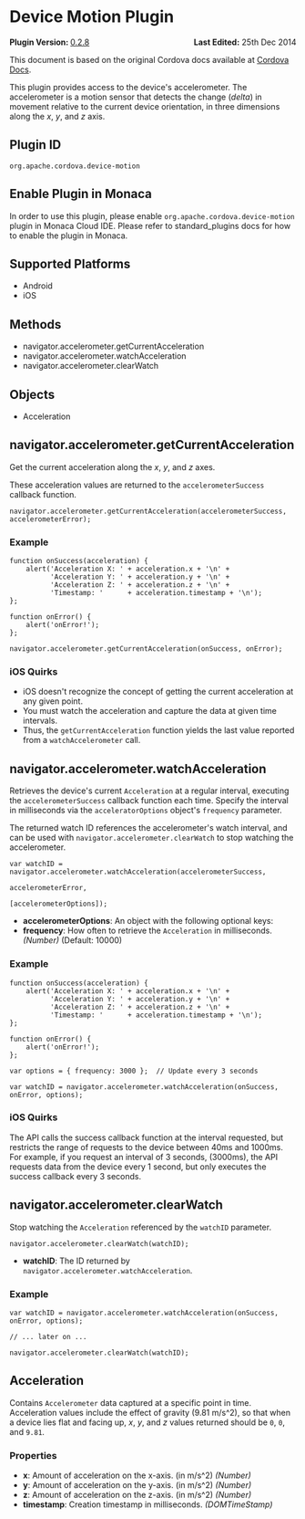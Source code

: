 Device Motion Plugin
====================

<div>
  <div  style="float: left;" align="left"><b>Plugin Version: </b><a href="https://github.com/apache/cordova-plugin-device-motion/blob/master/RELEASENOTES.md#028-jun-05-2014">0.2.8</a></div>   
  <div align="right" style="float: right;"><b>Last Edited:</b> 25th Dec 2014</div>
  <br/>
</div>
<div class="admonition note">

This document is based on the original Cordova docs available at
[Cordova
Docs](https://github.com/apache/cordova-plugin-device-motion/blob/master/README.md).

</div>

This plugin provides access to the device's accelerometer. The
accelerometer is a motion sensor that detects the change (*delta*) in
movement relative to the current device orientation, in three dimensions
along the *x*, *y*, and *z* axis.

Plugin ID
---------

    org.apache.cordova.device-motion

Enable Plugin in Monaca
-----------------------

In order to use this plugin, please enable
`org.apache.cordova.device-motion` plugin in Monaca Cloud IDE. Please
refer to standard\_plugins docs for how to enable the plugin in Monaca.

Supported Platforms
-------------------

-   Android
-   iOS

Methods
-------

-   navigator.accelerometer.getCurrentAcceleration
-   navigator.accelerometer.watchAcceleration
-   navigator.accelerometer.clearWatch

Objects
-------

-   Acceleration

navigator.accelerometer.getCurrentAcceleration
----------------------------------------------

Get the current acceleration along the *x*, *y*, and *z* axes.

These acceleration values are returned to the `accelerometerSuccess`
callback function.

``` {.sourceCode .javascript}
navigator.accelerometer.getCurrentAcceleration(accelerometerSuccess, accelerometerError);
```

### Example

``` {.sourceCode .javascript}
function onSuccess(acceleration) {
    alert('Acceleration X: ' + acceleration.x + '\n' +
          'Acceleration Y: ' + acceleration.y + '\n' +
          'Acceleration Z: ' + acceleration.z + '\n' +
          'Timestamp: '      + acceleration.timestamp + '\n');
};

function onError() {
    alert('onError!');
};

navigator.accelerometer.getCurrentAcceleration(onSuccess, onError);
```

### iOS Quirks

-   iOS doesn't recognize the concept of getting the current
    acceleration at any given point.
-   You must watch the acceleration and capture the data at given time
    intervals.
-   Thus, the `getCurrentAcceleration` function yields the last value
    reported from a `watchAccelerometer` call.

navigator.accelerometer.watchAcceleration
-----------------------------------------

Retrieves the device's current `Acceleration` at a regular interval,
executing the `accelerometerSuccess` callback function each time.
Specify the interval in milliseconds via the `acceleratorOptions`
object's `frequency` parameter.

The returned watch ID references the accelerometer's watch interval, and
can be used with `navigator.accelerometer.clearWatch` to stop watching
the accelerometer.

``` {.sourceCode .javascript}
var watchID = navigator.accelerometer.watchAcceleration(accelerometerSuccess,
                                                       accelerometerError,
                                                       [accelerometerOptions]);
```

-   **accelerometerOptions**: An object with the following optional
    keys:
-   **frequency**: How often to retrieve the `Acceleration` in
    milliseconds. *(Number)* (Default: 10000)

### Example

``` {.sourceCode .javascript}
function onSuccess(acceleration) {
    alert('Acceleration X: ' + acceleration.x + '\n' +
          'Acceleration Y: ' + acceleration.y + '\n' +
          'Acceleration Z: ' + acceleration.z + '\n' +
          'Timestamp: '      + acceleration.timestamp + '\n');
};

function onError() {
    alert('onError!');
};

var options = { frequency: 3000 };  // Update every 3 seconds

var watchID = navigator.accelerometer.watchAcceleration(onSuccess, onError, options);
```

### iOS Quirks

The API calls the success callback function at the interval requested,
but restricts the range of requests to the device between 40ms and
1000ms. For example, if you request an interval of 3 seconds, (3000ms),
the API requests data from the device every 1 second, but only executes
the success callback every 3 seconds.

navigator.accelerometer.clearWatch
----------------------------------

Stop watching the `Acceleration` referenced by the `watchID` parameter.

``` {.sourceCode .javascript}
navigator.accelerometer.clearWatch(watchID);
```

-   **watchID**: The ID returned by
    `navigator.accelerometer.watchAcceleration`.

### Example

``` {.sourceCode .javascript}
var watchID = navigator.accelerometer.watchAcceleration(onSuccess, onError, options);

// ... later on ...

navigator.accelerometer.clearWatch(watchID);
```

Acceleration
------------

Contains `Accelerometer` data captured at a specific point in time.
Acceleration values include the effect of gravity (9.81 m/s\^2), so that
when a device lies flat and facing up, *x*, *y*, and *z* values returned
should be `0`, `0`, and `9.81`.

### Properties

-   **x**: Amount of acceleration on the x-axis. (in m/s\^2) *(Number)*
-   **y**: Amount of acceleration on the y-axis. (in m/s\^2) *(Number)*
-   **z**: Amount of acceleration on the z-axis. (in m/s\^2) *(Number)*
-   **timestamp**: Creation timestamp in milliseconds. *(DOMTimeStamp)*

